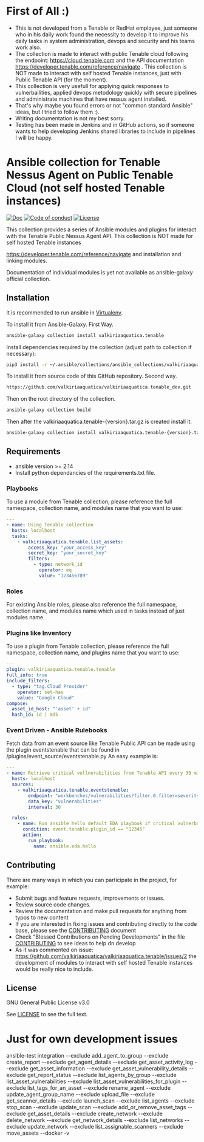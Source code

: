 # First of All :)
- This is not developed from a Tenable or RedHat employee, just someone who in his daily work found the necessity to develop it to improve his daily tasks in system administration, devops and security and his teams work also.
- The collection is made to interact with public Tenable cloud following the endpoint: https://cloud.tenable.com  and the API documentation https://developer.tenable.com/reference/navigate . This collection is NOT made to interact with self hosted Tenable instances, just with Public Tenable API (for the moment).
- This collection is very usefull for applying quick responses to vulnerbailities, applied devops metodology quickly with secure pipelines and administrate machines that have nessus agent installed.
- That's why maybe you found errors or not "common standard Ansible" ideas, but I tried to follow them :).
- Writing documentation is not my best sorry.
- Testing has been made in Jenkins  and in GitHub actions, so if someone wants to help developing Jenkins shared libraries to  include in pipelines I will be happy.

# Ansible collection for Tenable Nessus Agent on Public Tenable Cloud (not self hosted Tenable instances)
[![Doc](https://img.shields.io/badge/docs-latest-brightgreen.svg)](https://docs.ansible.com/ansible/latest/collections/azure/azcollection/index.html)
[![Code of conduct](https://img.shields.io/badge/code%20of%20conduct-Ansible-silver.svg)](https://docs.ansible.com/ansible/latest/community/code_of_conduct.html)
[![License](https://img.shields.io/badge/license-GPL%20v3.0-brightgreen.svg)](LICENSE)

This collection provides a series of Ansible modules and plugins for interact with the Tenable Public Nessus Agent API. This collection is NOT made for self hosted Tenable instances

https://developer.tenable.com/reference/navigate and installation and linking modules.

Documentation of individual modules is yet not available as ansible-galaxy official collection.

## Installation

It is recommended to run ansible in [Virtualenv](https://virtualenv.pypa.io/en/latest/).

To install it from Ansible-Galaxy. First Way.
```bash
ansible-galaxy collection install valkiriaaquatica.tenable
```

Install dependencies required by the collection (adjust path to collection if necessary):

```bash
pip3 install -r ~/.ansible/collections/ansible_collections/valkiriaaquatica/tenable/requirements.txt
```

To install it from source code of this GitHub repository. Second way.

```bash
https://github.com/valkiriaaquatica/valkiriaaquatica.tenable_dev.git
```
Then on the root directory of the collection.
```bash
ansible-galaxy collection build
```
Then after the valkiriaaquatica.tenable-{version}.tar.gz is created install it.
```bash
ansible-galaxy collection install valkiriaaquatica.tenable-{version}.tar.gz
```

## Requirements

- ansible version >= 2.14
- Install python dependancies of the requirements.txt file.


### Playbooks

To use a module from Tenable collection, please reference the full namespace, collection name, and modules name that you want to use:

```yaml
---
- name: Using Tenable collection
  hosts: localhost
  tasks:
    - valkiriaaquatica.tenable.list_assets:
        access_key: "your_access_key"
        secret_key: "your_secret_key"
        filters:
          - type: network_id
            operator: eq
            value: "123456789"
```


### Roles

For existing Ansible roles, please also reference the full namespace, collection name, and modules name which used in tasks instead of just modules name.

### Plugins like Inventory

To use a plugin from Tenable collection, please reference the full namespace, collection name, and plugins name that you want to use:

```yaml
---
plugin: valkiriaaquatica.tenable.tenable
full_info: true
include_filters:
  - type: "tag.Cloud Provider"
    operator: set-has
    value: "Google Cloud"
compose:
  asset_id_host: "'asset' + id"
  hash_id: id | md5
```

### Event Driven - Ansible Rulebooks

Fetch data from an event source like Tenable Public API can be made using the plugin eventstenable
that can be found in /plugins/event_source/eventstenable.py
An easy example is:

```yaml
---
- name: Retrieve critical vullnerabilities from Tenable API every 30 minutes
  hosts: localhost
  sources:
    - valkiriaaquatica.tenable.eventstenable:
        endpoint: "workbenches/vulnerabilities?filter.0.filter=severity&filter.0.quality=eq&filter.0.value=Critical"
        data_key: "vulnerabilities"
        interval: 30

  rules:
    - name: Run ansible hello default EDA playbook if critical vulnerbaility comes from 12345 plugin
      condition: event.tenable.plugin_id == "12345"
      action:
        run_playbook:
          name: ansible.eda.hello
```

## Contributing

There are many ways in which you can participate in the project, for example:

- Submit bugs and feature requests, improvements or issues.
- Review source code changes.
- Review the documentation and make pull requests for anything from typos to new content
- If you are interested in fixing issues and contributing directly to the code base, please see the [CONTRIBUTING](CONTRIBUTING.md) document
- Check "Blessed Contributions on Pending Developments" in the file [CONTRIBUTING](CONTRIBUTING.md) to see ideas to help dn develop
- As it was commented on issue: https://github.com/valkiriaaquatica/valkiriaaquatica.tenable/issues/2 the development of modules to interact with self hosted Tenable instances would be really nice to include.

## License

GNU General Public License v3.0

See [LICENSE](LICENSE) to see the full text.



# Just for own development issues
ansible-test integration --exclude add_agent_to_group --exclude create_report --exclude get_agent_details  --exclude get_asset_activity_log   --exclude get_asset_information  --exclude get_asset_vulnerability_details  --exclude get_report_status   --exclude list_agents_by_group  --exclude list_asset_vulnerabilities  --exclude list_asset_vulnerabilities_for_plugin  --exclude list_tags_for_an_asset  --exclude rename_agent  --exclude update_agent_group_name  --exclude upload_file  --exclude get_scanner_details --exclude launch_scan --exclude list_agents --exclude stop_scan --exclude update_scan --exclude add_or_remove_asset_tags --exclude get_asset_details --exclude create_network --exclude delete_network  --exclude get_network_details --exclude list_networks  --exclude update_network --exclude list_assignable_scanners  --exclude move_assets  --docker -v 
